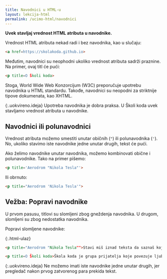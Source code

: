 ```yaml
---
title: Navodnici u HTML-u
layout: lekcija-html
permalink: /ucimo-html/navodnici
---
```


**Uvek stavljaj vrednost HTML atributa u navodnike.**

Vrednost HTML atributa nekad radi i bez navodnika, kao u slučaju:

```html
<a href=https://skolakoda.github.io>
```

Međutim, navodnici su neophodni ukoliko vrednost atributa sadrži praznine. Na primer, ovaj titl će pući:

```html
<p title=O Školi koda>
```

Stoga, World Wide Web Konzorcijum (W3C) preporučuje upotrebu navodnika u HTML standardu. Takođe, navodnici su neopodni za striktnije tipove dokumenata, kao XHTML.

{:.uokvireno.ideja}
Upotreba navodnika je dobra praksa. U Školi koda uvek stavljamo vrednost atributa u navodnike.

## Navodnici ili polunavodnici

Vrednost atributa možemo smestiti unutar običnih (`"`) ili polunavodnika (`'`). No, ukoliko stavimo iste navodnike jedne unutar drugih, tekst će pući.

Ako želimo navodnike unutar navodnika, možemo kombinovati obične i polunavodnike. Tako na primer pišemo:

```html
<p title='Aerodrom "Nikola Tesla"'>
```

Ili obrnuto:

```html
<p title="Aerodrom 'Nikola Tesla'">
```

## Vežba: Popravi navodnike

U prvom pasusu, titlovi su slomljeni zbog gneždenja navodnika. U drugom, slomljeni su zbog nedostatka navodnika.

Popravi slomljene navodnike:

{:.html-ulaz}
```html
<p title="Aerodrom "Nikola Tesla"">Stavi miš iznad teksta da saznaš koji se aerodrom nalazi 12 km zapadno od centra Beograda, na teritoriji beogradske opštine Surčin. </p>

<p title=O Školi koda>Škola koda je grupa prijatelja koje povezuje ljubav prema pisanju koda.</p>
```

{:.uokvireno.ideja}
Ne možemo imati iste navodnike jedne unutar drugih, jer pregledač nakon prvog zatvorenog para prekida tekst.
